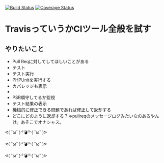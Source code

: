 [![Build Status](https://travis-ci.org/sano-say/travis_training.svg?branch=master)](https://travis-ci.org/sano-say/travis_training)
[![Coverage Status](https://coveralls.io/repos/github/sano-say/TrainigRoom/badge.svg?branch=master)](https://coveralls.io/github/sano-say/TrainigRoom?branch=master)

# TravisっていうかCIツール全般を試す

## やりたいこと
 - Pull Reqに対してしてほしいことがある
 - テスト
  - テスト実行
   - PHPUnitを実行する
   - カバレッジも表示
   - 
   - PSR順守してるか監視
  - テスト結果の表示
  - 機械的に修正できる問題であれば修正して返却する
   - どこにどのように返却する？=>pullreqのメッセージログみたいなのあるやんけ。あそこでオナシャス。


ᕙ( ˘ω˘ )◜⁾💣⁽⁽◝( ˘ω˘ )ᕗ

ᕙ( ˘ω˘ )◜⁾💣⁽⁽◝( ˘ω˘ )ᕗ

ᕙ( ˘ω˘ )◜⁾💣⁽⁽◝( ˘ω˘ )ᕗ
